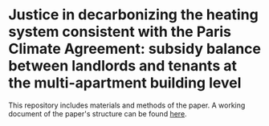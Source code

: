 # Justice in decarbonizing the heating system consistent with the Paris Climate Agreement: subsidy balance between landlords and tenants at the multi-apartment building level
This repository includes materials and methods of the paper. A working document of the paper's structure can be found [here](Working-documents\Structure-of-the-paper.docx).
